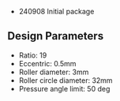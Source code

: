 + 240908 Initial package

## Design Parameters 

+ Ratio: 19
+ Eccentric: 0.5mm 
+ Roller diameter: 3mm 
+ Roller circle diameter: 32mm 
+ Pressure angle limit: 50 deg 

